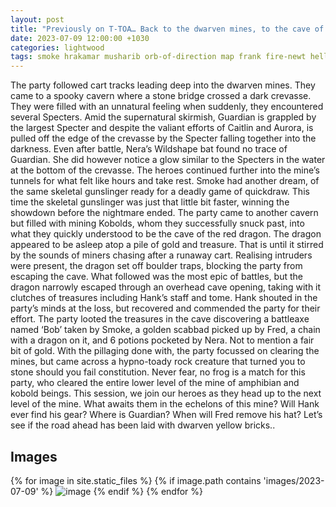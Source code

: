```yaml
---
layout: post
title: "Previously on T-TOA… Back to the dwarven mines, to the cave of the red dragon"
date: 2023-07-09 12:00:00 +1030
categories: lightwood
tags: smoke hrakamar musharib orb-of-direction map frank fire-newt hellhound gremlin
---
```

The party followed cart tracks leading deep into the dwarven mines. They came to a spooky cavern where a stone bridge crossed a dark crevasse. They were filled with an unnatural feeling when suddenly, they encountered several Specters. Amid the supernatural skirmish, Guardian is grappled by the largest Specter and despite the valiant efforts of Caitlin and Aurora, is pulled off the edge of the crevasse by the Specter falling together into the darkness. Even after battle, Nera’s Wildshape bat found no trace of Guardian. She did however notice a glow similar to the Specters in the water at the bottom of the crevasse. The heroes continued further into the mine’s tunnels for what felt like hours and take rest. Smoke had another dream, of the same skeletal gunslinger ready for a deadly game of quickdraw. This time the skeletal gunslinger was just that little bit faster, winning the showdown before the nightmare ended. The party came to another cavern but filled with mining Kobolds, whom they successfully snuck past, into what they quickly understood to be the cave of the red dragon. The dragon appeared to be asleep atop a pile of gold and treasure. That is until it stirred by the sounds of miners chasing after a runaway cart. Realising intruders were present, the dragon set off boulder traps, blocking the party from escaping the cave. What followed was the most epic of battles, but the dragon narrowly escaped through an overhead cave opening, taking with it clutches of treasures including Hank’s staff and tome. Hank shouted in the party’s minds at the loss, but recovered and commended the party for their effort. The party looted the treasures in the cave discovering a battleaxe named ‘Bob’ taken by Smoke, a golden scabbad picked up by Fred, a chain with a dragon on it, and 6 potions pocketed by Nera. Not to mention a fair bit of gold. With the pillaging done with, the party focussed on clearing the mines, but came across a hypno-toady rock creature that turned you to stone should you fail constitution. Never fear, no frog is a match for this party, who cleared the entire lower level of the mine of amphibian and kobold beings. This session, we join our heroes as they head up to the next level of the mine. What awaits them in the echelons of this mine? Will Hank ever find his gear? Where is Guardian? When will Fred remove his hat? Let’s see if the road ahead has been laid with dwarven yellow bricks..

## Images
{% for image in site.static_files %}
{% if image.path contains 'images/2023-07-09' %}
<img src="{{image.path}}" alt="image" />
{% endif %}
{% endfor %}
